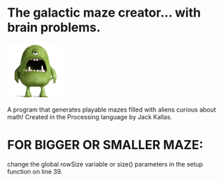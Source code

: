 # The galactic maze creator... with brain problems.
![alt text](/spaceMonster.png)

A program that generates playable mazes filled with aliens curious about math! Created in the Processing language by Jack Kallas.


# FOR BIGGER OR SMALLER MAZE:
 change the global rowSize variable or size() parameters in the setup function on line 39.
